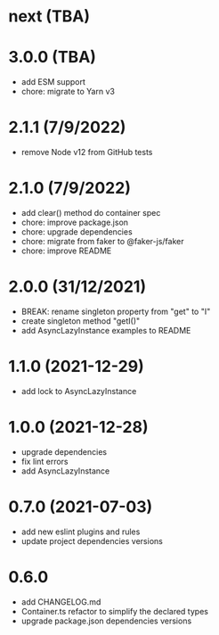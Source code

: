 # next (TBA)


# 3.0.0 (TBA)

* add ESM support
* chore: migrate to Yarn v3


# 2.1.1 (7/9/2022)

* remove Node v12 from GitHub tests


# 2.1.0 (7/9/2022)

* add clear() method do container spec
* chore: improve package.json
* chore: upgrade dependencies
* chore: migrate from faker to @faker-js/faker
* chore: improve README


# 2.0.0 (31/12/2021)

* BREAK: rename singleton property from "get" to "I"
* create singleton method "getI()"
* add AsyncLazyInstance examples to README


# 1.1.0 (2021-12-29)

* add lock to AsyncLazyInstance


# 1.0.0 (2021-12-28)

* upgrade dependencies
* fix lint errors
* add AsyncLazyInstance


# 0.7.0 (2021-07-03)
 
* add new eslint plugins and rules
* update project dependencies versions


# 0.6.0

* add CHANGELOG.md
* Container.ts refactor to simplify the declared types
* upgrade package.json dependencies versions
